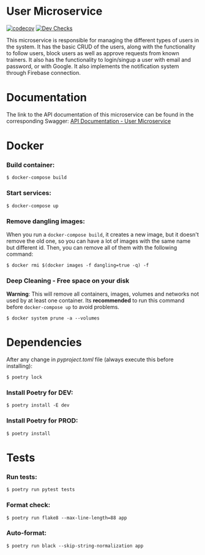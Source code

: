 # User Microservice

[![codecov](https://codecov.io/gh/fiufit-grupo-4/user-microservice/branch/main/graph/badge.svg?token=PG668CYNXE)](https://codecov.io/gh/fiufit-grupo-4/user-microservice) [![Dev Checks](https://github.com/fiufit-grupo-4/user-microservice/actions/workflows/dev-checks.yml/badge.svg)](https://github.com/fiufit-grupo-4/user-microservice/actions/workflows/dev-checks.yml)

This microservice is responsible for managing the different types of users in the system. It has the basic CRUD of the users, along with the functionality to follow users, block users as well as approve requests from known trainers. It also has the functionality to login/singup a user with email and password, or with Google. It also implements the notification system through Firebase connection.

# Documentation

The link to the API documentation of this microservice can be found in the corresponding Swagger: [API Documentation - User Microservice](https://user-service-fiufit-v2.herokuapp.com/docs)

# Docker

### Build container:

```$ docker-compose build```

### Start services:

```$ docker-compose up```

### Remove dangling images: 

When you run a ```docker-compose build```, it creates a new image, but it doesn't remove the old one, so you can have a lot of images with the same name but different id. Then, you can remove all of them with the following command:

```$ docker rmi $(docker images -f dangling=true -q) -f```

### Deep Cleaning - Free space on your disk
**Warning**: This will remove all containers, images, volumes and networks not used by at least one container.
Its **recommended** to run this command before ```docker-compose up``` to avoid problems.

```$ docker system prune -a --volumes```

# Dependencies

After any change in *pyproject.toml* file (always execute this before installing):

```$ poetry lock```

### Install Poetry for DEV:

```$ poetry install -E dev```

### Install Poetry for PROD:

```$ poetry install```

# Tests

### Run tests:

```$ poetry run pytest tests```

### Format check:

```$ poetry run flake8 --max-line-length=88 app```

### Auto-format:

```$ poetry run black --skip-string-normalization app```